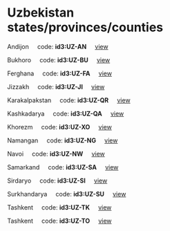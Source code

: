 # Uzbekistan states/provinces/counties
Andijon&nbsp;&nbsp;&nbsp;&nbsp;&nbsp;code: **id3:UZ-AN**&nbsp;&nbsp;&nbsp;&nbsp;&nbsp;[view](../../export/geojson/medium/id3/uz/an.geojson)&nbsp;&nbsp;&nbsp;&nbsp;&nbsp;


Bukhoro&nbsp;&nbsp;&nbsp;&nbsp;&nbsp;code: **id3:UZ-BU**&nbsp;&nbsp;&nbsp;&nbsp;&nbsp;[view](../../export/geojson/medium/id3/uz/bu.geojson)&nbsp;&nbsp;&nbsp;&nbsp;&nbsp;


Ferghana&nbsp;&nbsp;&nbsp;&nbsp;&nbsp;code: **id3:UZ-FA**&nbsp;&nbsp;&nbsp;&nbsp;&nbsp;[view](../../export/geojson/medium/id3/uz/fa.geojson)&nbsp;&nbsp;&nbsp;&nbsp;&nbsp;


Jizzakh&nbsp;&nbsp;&nbsp;&nbsp;&nbsp;code: **id3:UZ-JI**&nbsp;&nbsp;&nbsp;&nbsp;&nbsp;[view](../../export/geojson/medium/id3/uz/ji.geojson)&nbsp;&nbsp;&nbsp;&nbsp;&nbsp;


Karakalpakstan&nbsp;&nbsp;&nbsp;&nbsp;&nbsp;code: **id3:UZ-QR**&nbsp;&nbsp;&nbsp;&nbsp;&nbsp;[view](../../export/geojson/medium/id3/uz/qr.geojson)&nbsp;&nbsp;&nbsp;&nbsp;&nbsp;


Kashkadarya&nbsp;&nbsp;&nbsp;&nbsp;&nbsp;code: **id3:UZ-QA**&nbsp;&nbsp;&nbsp;&nbsp;&nbsp;[view](../../export/geojson/medium/id3/uz/qa.geojson)&nbsp;&nbsp;&nbsp;&nbsp;&nbsp;


Khorezm&nbsp;&nbsp;&nbsp;&nbsp;&nbsp;code: **id3:UZ-XO**&nbsp;&nbsp;&nbsp;&nbsp;&nbsp;[view](../../export/geojson/medium/id3/uz/xo.geojson)&nbsp;&nbsp;&nbsp;&nbsp;&nbsp;


Namangan&nbsp;&nbsp;&nbsp;&nbsp;&nbsp;code: **id3:UZ-NG**&nbsp;&nbsp;&nbsp;&nbsp;&nbsp;[view](../../export/geojson/medium/id3/uz/ng.geojson)&nbsp;&nbsp;&nbsp;&nbsp;&nbsp;


Navoi&nbsp;&nbsp;&nbsp;&nbsp;&nbsp;code: **id3:UZ-NW**&nbsp;&nbsp;&nbsp;&nbsp;&nbsp;[view](../../export/geojson/medium/id3/uz/nw.geojson)&nbsp;&nbsp;&nbsp;&nbsp;&nbsp;


Samarkand&nbsp;&nbsp;&nbsp;&nbsp;&nbsp;code: **id3:UZ-SA**&nbsp;&nbsp;&nbsp;&nbsp;&nbsp;[view](../../export/geojson/medium/id3/uz/sa.geojson)&nbsp;&nbsp;&nbsp;&nbsp;&nbsp;


Sirdaryo&nbsp;&nbsp;&nbsp;&nbsp;&nbsp;code: **id3:UZ-SI**&nbsp;&nbsp;&nbsp;&nbsp;&nbsp;[view](../../export/geojson/medium/id3/uz/si.geojson)&nbsp;&nbsp;&nbsp;&nbsp;&nbsp;


Surkhandarya&nbsp;&nbsp;&nbsp;&nbsp;&nbsp;code: **id3:UZ-SU**&nbsp;&nbsp;&nbsp;&nbsp;&nbsp;[view](../../export/geojson/medium/id3/uz/su.geojson)&nbsp;&nbsp;&nbsp;&nbsp;&nbsp;


Tashkent&nbsp;&nbsp;&nbsp;&nbsp;&nbsp;code: **id3:UZ-TK**&nbsp;&nbsp;&nbsp;&nbsp;&nbsp;[view](../../export/geojson/medium/id3/uz/tk.geojson)&nbsp;&nbsp;&nbsp;&nbsp;&nbsp;


Tashkent&nbsp;&nbsp;&nbsp;&nbsp;&nbsp;code: **id3:UZ-TO**&nbsp;&nbsp;&nbsp;&nbsp;&nbsp;[view](../../export/geojson/medium/id3/uz/to.geojson)&nbsp;&nbsp;&nbsp;&nbsp;&nbsp;

